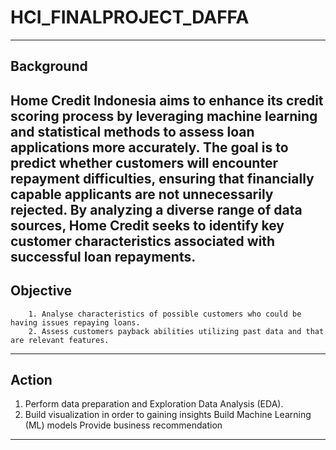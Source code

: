 # HCI_FINALPROJECT_DAFFA
----
## Background ##
Home Credit Indonesia aims to enhance its credit scoring process by leveraging machine learning and statistical methods to assess loan applications more accurately. The goal is to predict whether customers will encounter repayment difficulties, ensuring that financially capable applicants are not unnecessarily rejected. By analyzing a diverse range of data sources, Home Credit seeks to identify key customer characteristics associated with successful loan repayments.
----
## Objective ##
        1. Analyse characteristics of possible customers who could be having issues repaying loans. 
        2. Assess customers payback abilities utilizing past data and that are relevant features.
------  
## Action ##
1. Perform data preparation and Exploration Data Analysis (EDA). 
2. Build visualization in order to gaining insights Build Machine Learning (ML) models Provide business recommendation
-------
